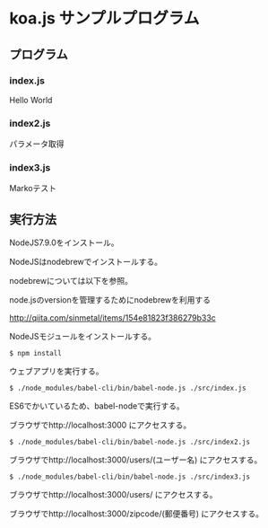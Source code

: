# koa.js サンプルプログラム
## プログラム
### index.js

Hello World

### index2.js

パラメータ取得

### index3.js

Markoテスト

## 実行方法

NodeJS7.9.0をインストール。

NodeJSはnodebrewでインストールする。

nodebrewについては以下を参照。

node.jsのversionを管理するためにnodebrewを利用する

http://qiita.com/sinmetal/items/154e81823f386279b33c

NodeJSモジュールをインストールする。

```$ npm install``` 

ウェブアプリを実行する。

```$ ./node_modules/babel-cli/bin/babel-node.js ./src/index.js```

ES6でかいているため、babel-nodeで実行する。

ブラウザでhttp://localhost:3000 にアクセスする。

```$ ./node_modules/babel-cli/bin/babel-node.js ./src/index2.js```

ブラウザでhttp://localhost:3000/users/(ユーザー名) にアクセスする。

```$ ./node_modules/babel-cli/bin/babel-node.js ./src/index3.js```

ブラウザでhttp://localhost:3000/users/ にアクセスする。

ブラウザでhttp://localhost:3000/zipcode/(郵便番号) にアクセスする。
